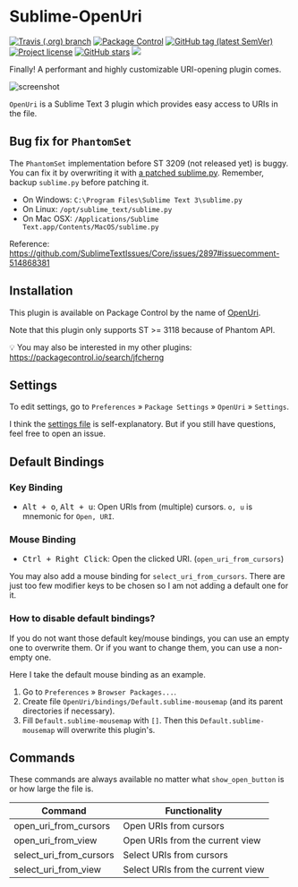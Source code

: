 # Sublime-OpenUri

<a href="https://travis-ci.org/jfcherng/Sublime-OpenUri"><img alt="Travis (.org) branch" src="https://img.shields.io/travis/jfcherng/Sublime-OpenUri/master?style=flat-square"></a>
<a href="https://packagecontrol.io/packages/OpenUri"><img alt="Package Control" src="https://img.shields.io/packagecontrol/dt/OpenUri?style=flat-square"></a>
<a href="https://github.com/jfcherng/Sublime-OpenUri/tags"><img alt="GitHub tag (latest SemVer)" src="https://img.shields.io/github/tag/jfcherng/Sublime-OpenUri?style=flat-square&logo=github"></a>
<a href="https://github.com/jfcherng/Sublime-OpenUri/blob/master/LICENSE"><img alt="Project license" src="https://img.shields.io/github/license/jfcherng/Sublime-OpenUri?style=flat-square&logo=github"></a>
<a href="https://github.com/jfcherng/Sublime-OpenUri/stargazers"><img alt="GitHub stars" src="https://img.shields.io/github/stars/jfcherng/Sublime-OpenUri?style=flat-square&logo=github"></a>
<a href="https://www.paypal.me/jfcherng/5usd" title="Donate to this project using Paypal"><img src="https://img.shields.io/badge/paypal-donate-blue.svg?style=flat-square&logo=paypal"></a>

Finally! A performant and highly customizable URI-opening plugin comes.

![screenshot](https://raw.githubusercontent.com/jfcherng/Sublime-OpenUri/master/docs/screenshot.png)

`OpenUri` is a Sublime Text 3 plugin which provides easy access to URIs in the file.


## Bug fix for `PhantomSet`

The `PhantomSet` implementation before ST 3209 (not released yet) is buggy.
You can fix it by overwriting it with [a patched sublime.py](https://gist.github.com/jfcherng/0ea38bd05a8875be1a40f30b5b9f784c).
Remember, backup `sublime.py` before patching it.

- On Windows: `C:\Program Files\Sublime Text 3\sublime.py`
- On Linux: `/opt/sublime_text/sublime.py`
- On Mac OSX: `/Applications/Sublime Text.app/Contents/MacOS/sublime.py`

Reference: https://github.com/SublimeTextIssues/Core/issues/2897#issuecomment-514868381


## Installation

This plugin is available on Package Control by the name of [OpenUri](https://packagecontrol.io/packages/OpenUri).

Note that this plugin only supports ST >= 3118 because of Phantom API.

💡 You may also be interested in my other plugins: https://packagecontrol.io/search/jfcherng


## Settings

To edit settings, go to `Preferences` » `Package Settings` » `OpenUri` » `Settings`.

I think the [settings file](https://github.com/jfcherng/Sublime-OpenUri/blob/master/OpenUri.sublime-settings) 
is self-explanatory. But if you still have questions, feel free to open an issue.


## Default Bindings


### Key Binding

- <kbd>Alt + o</kbd>, <kbd>Alt + u</kbd>:
  Open URIs from (multiple) cursors. `o, u` is mnemonic for `Open, URI`.


### Mouse Binding

- <kbd>Ctrl + Right Click</kbd>: Open the clicked URI. (`open_uri_from_cursors`)

You may also add a mouse binding for `select_uri_from_cursors`.
There are just too few modifier keys to be chosen so I am not adding a default one for it.


### How to disable default bindings?

If you do not want those default key/mouse bindings, you can use an empty one to overwrite them.
Or if you want to change them, you can use a non-empty one.

Here I take the default mouse binding as an example.

1. Go to `Preferences` » `Browser Packages...`.
1. Create file `OpenUri/bindings/Default.sublime-mousemap` (and its parent directories if necessary).
1. Fill `Default.sublime-mousemap` with `[]`.
   Then this `Default.sublime-mousemap` will overwrite this plugin's.


## Commands

These commands are always available no matter what `show_open_button` is or how large the file is.

| Command | Functionality |
|---|---|
| open_uri_from_cursors | Open URIs from cursors |
| open_uri_from_view | Open URIs from the current view |
| select_uri_from_cursors | Select URIs from cursors |
| select_uri_from_view | Select URIs from the current view |
